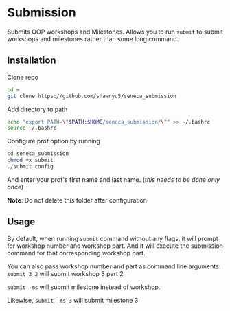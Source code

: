 # Submission

Submits OOP workshops and Milestones. Allows you to run `submit` to submit workshops and milestones rather than some long command.

## Installation

Clone repo

```bash
cd ~
git clone https://github.com/shawnyu5/seneca_submission
```

Add directory to path

```bash
echo "export PATH=\"$PATH:$HOME/seneca_submission/\"" >> ~/.bashrc
source ~/.bashrc
```

Configure prof option by running

```bash
cd seneca_submission
chmod +x submit
./submit config
```

And enter your prof's first name and last name. (*this needs to be done only
once*)

**Note**: Do not delete this folder after configuration

## Usage

By default, when running `submit` command without any flags, it will prompt for
workshop number and workshop part. And it will execute the submission command
for that corresponding workshop part.

You can also pass workshop number and part as command line arguments. `submit 3
2` will submit workshop 3 part 2

`submit -ms` will submit milestone instead of workshop.

Likewise, `submit -ms 3` will submit milestone 3
